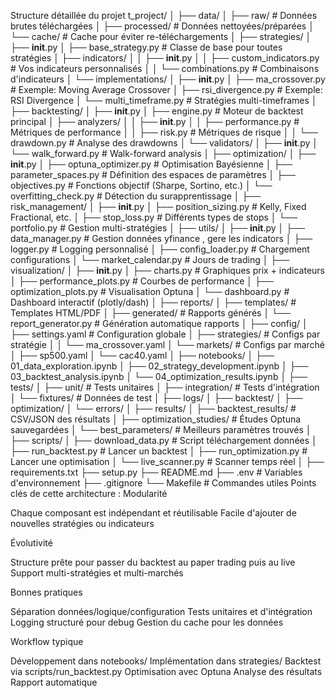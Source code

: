 Structure détaillée du projet
t_project/
│
├── data/
│   ├── raw/                      # Données brutes téléchargées
│   ├── processed/                 # Données nettoyées/préparées
│   └── cache/                     # Cache pour éviter re-téléchargements
│
├── strategies/
│   ├── __init__.py
│   ├── base_strategy.py          # Classe de base pour toutes stratégies
│   ├── indicators/
│   │   ├── __init__.py
│   │   ├── custom_indicators.py  # Vos indicateurs personnalisés
│   │   └── combinations.py       # Combinaisons d'indicateurs
│   └── implementations/
│       ├── __init__.py
│       ├── ma_crossover.py       # Exemple: Moving Average Crossover
│       ├── rsi_divergence.py     # Exemple: RSI Divergence
│       └── multi_timeframe.py    # Stratégies multi-timeframes
│
├── backtesting/
│   ├── __init__.py
│   ├── engine.py                  # Moteur de backtest principal
│   ├── analyzers/
│   │   ├── __init__.py
│   │   ├── performance.py        # Métriques de performance
│   │   ├── risk.py               # Métriques de risque
│   │   └── drawdown.py          # Analyse des drawdowns
│   └── validators/
│       ├── __init__.py
│       └── walk_forward.py       # Walk-forward analysis
│
├── optimization/
│   ├── __init__.py
│   ├── optuna_optimizer.py       # Optimisation Bayésienne
│   ├── parameter_spaces.py       # Définition des espaces de paramètres
│   ├── objectives.py             # Fonctions objectif (Sharpe, Sortino, etc.)
│   └── overfitting_check.py      # Détection du surapprentissage
│
├── risk_management/
│   ├── __init__.py
│   ├── position_sizing.py        # Kelly, Fixed Fractional, etc.
│   ├── stop_loss.py             # Différents types de stops
│   └── portfolio.py             # Gestion multi-stratégies
│
├── utils/
│   ├── __init__.py
│   ├── data_manager.py          # Gestion données yfinance , gere les indicators
│   ├── logger.py                # Logging personnalisé
│   ├── config_loader.py         # Chargement configurations
│   └── market_calendar.py       # Jours de trading
│
├── visualization/
│   ├── __init__.py
│   ├── charts.py                 # Graphiques prix + indicateurs
│   ├── performance_plots.py      # Courbes de performance
│   ├── optimization_plots.py     # Visualisation Optuna
│   └── dashboard.py             # Dashboard interactif (plotly/dash)
│
├── reports/
│   ├── templates/                # Templates HTML/PDF
│   ├── generated/                # Rapports générés
│   └── report_generator.py      # Génération automatique rapports
│
├── config/
│   ├── settings.yaml             # Configuration globale
│   ├── strategies/               # Configs par stratégie
│   │   └── ma_crossover.yaml
│   └── markets/                  # Configs par marché
│       ├── sp500.yaml
│       └── cac40.yaml
│
├── notebooks/
│   ├── 01_data_exploration.ipynb
│   ├── 02_strategy_development.ipynb
│   ├── 03_backtest_analysis.ipynb
│   └── 04_optimization_results.ipynb
│
├── tests/
│   ├── unit/                     # Tests unitaires
│   ├── integration/              # Tests d'intégration
│   └── fixtures/                 # Données de test
│
├── logs/
│   ├── backtest/
│   ├── optimization/
│   └── errors/
│
├── results/
│   ├── backtest_results/         # CSV/JSON des résultats
│   ├── optimization_studies/      # Études Optuna sauvegardées
│   └── best_parameters/          # Meilleurs paramètres trouvés
│
├── scripts/
│   ├── download_data.py          # Script téléchargement données
│   ├── run_backtest.py          # Lancer un backtest
│   ├── run_optimization.py       # Lancer une optimisation
│   └── live_scanner.py          # Scanner temps réel
│
├── requirements.txt
├── setup.py
├── README.md
├── .env                          # Variables d'environnement
├── .gitignore
└── Makefile                      # Commandes utiles
Points clés de cette architecture :
Modularité

Chaque composant est indépendant et réutilisable
Facile d'ajouter de nouvelles stratégies ou indicateurs

Évolutivité

Structure prête pour passer du backtest au paper trading puis au live
Support multi-stratégies et multi-marchés

Bonnes pratiques

Séparation données/logique/configuration
Tests unitaires et d'intégration
Logging structuré pour debug
Gestion du cache pour les données

Workflow typique

Développement dans notebooks/
Implémentation dans strategies/
Backtest via scripts/run_backtest.py
Optimisation avec Optuna
Analyse des résultats
Rapport automatique